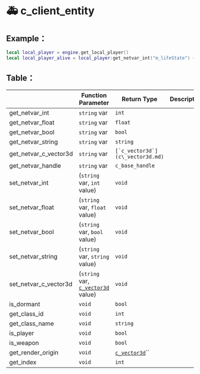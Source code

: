 # 🚑 c\_client\_entity

## Example：

```lua
local local_player = engine.get_local_player()
local local_player_alive = local_player:get_netvar_int("m_lifeState") ~= 0
```

## Table：

|                          | Function Parameter                                   | Return Type                        | Description |
| ------------------------ | ---------------------------------------------------- | ---------------------------------- | ----------- |
| get\_netvar\_int         | `string` var                                         | `int`                              |             |
| get\_netvar\_float       | `string` var                                         | `float`                            |             |
| get\_netvar\_bool        | `string` var                                         | `bool`                             |             |
| get\_netvar\_string      | `string` var                                         | `string`                           |             |
| get\_netvar\_c\_vector3d | `string` var                                         | ``[`c_vector3d`](c\_vector3d.md)`` |             |
| get\_netvar\_handle      | `string` var                                         | `c_base_handle`                    |             |
| set\_netvar\_int         | (`string` var, `int` value)                          | `void`                             |             |
| set\_netvar\_float       | (`string` var, `float` value)                        | `void`                             |             |
| set\_netvar\_bool        | (`string` var, `bool` value)                         | `void`                             |             |
| set\_netvar\_string      | (`string` var, `string` value)                       | `void`                             |             |
| set\_netvar\_c\_vector3d | (`string` var, [`c_vector3d`](c\_vector3d.md) value) | `void`                             |             |
| is\_dormant              | `void`                                               | `bool`                             |             |
| get\_class\_id           | `void`                                               | `int`                              |             |
| get\_class\_name         | `void`                                               | `string`                           |             |
| is\_player               | `void`                                               | `bool`                             |             |
| is\_weapon               | `void`                                               | `bool`                             |             |
| get\_render\_origin      | `void`                                               | [`c_vector3d`](c\_vector3d.md)``   |             |
| get\_index               | `void`                                               | `int`                              |             |

